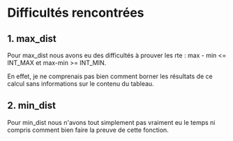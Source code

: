 # Difficultés rencontrées

## **1. max_dist**

Pour max_dist nous avons eu des difficultés à prouver les rte : max - min <= INT_MAX et max-min >= INT_MIN.

En effet, je ne comprenais pas bien comment borner les résultats de ce calcul sans informations sur le contenu du tableau.

## **2. min_dist**

Pour min_dist nous n'avons tout simplement pas vraiment eu le temps ni compris comment bien faire la preuve de cette fonction.
